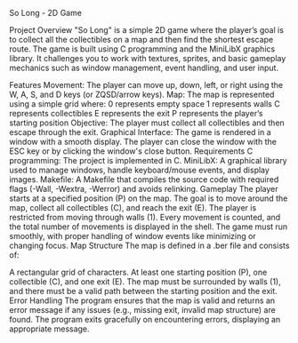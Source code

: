 So Long - 2D Game

Project Overview
"So Long" is a simple 2D game where the player’s goal is to collect all the collectibles on a map and then find the shortest escape route. The game is built using C programming and the MiniLibX graphics library. It challenges you to work with textures, sprites, and basic gameplay mechanics such as window management, event handling, and user input.

Features
Movement: The player can move up, down, left, or right using the W, A, S, and D keys (or ZQSD/arrow keys).
Map: The map is represented using a simple grid where:
0 represents empty space
1 represents walls
C represents collectibles
E represents the exit
P represents the player’s starting position
Objective: The player must collect all collectibles and then escape through the exit.
Graphical Interface: The game is rendered in a window with a smooth display. The player can close the window with the ESC key or by clicking the window's close button.
Requirements
C programming: The project is implemented in C.
MiniLibX: A graphical library used to manage windows, handle keyboard/mouse events, and display images.
Makefile: A Makefile that compiles the source code with required flags (-Wall, -Wextra, -Werror) and avoids relinking.
Gameplay
The player starts at a specified position (P) on the map.
The goal is to move around the map, collect all collectibles (C), and reach the exit (E).
The player is restricted from moving through walls (1).
Every movement is counted, and the total number of movements is displayed in the shell.
The game must run smoothly, with proper handling of window events like minimizing or changing focus.
Map Structure
The map is defined in a .ber file and consists of:

A rectangular grid of characters.
At least one starting position (P), one collectible (C), and one exit (E).
The map must be surrounded by walls (1), and there must be a valid path between the starting position and the exit.
Error Handling
The program ensures that the map is valid and returns an error message if any issues (e.g., missing exit, invalid map structure) are found.
The program exits gracefully on encountering errors, displaying an appropriate message.
